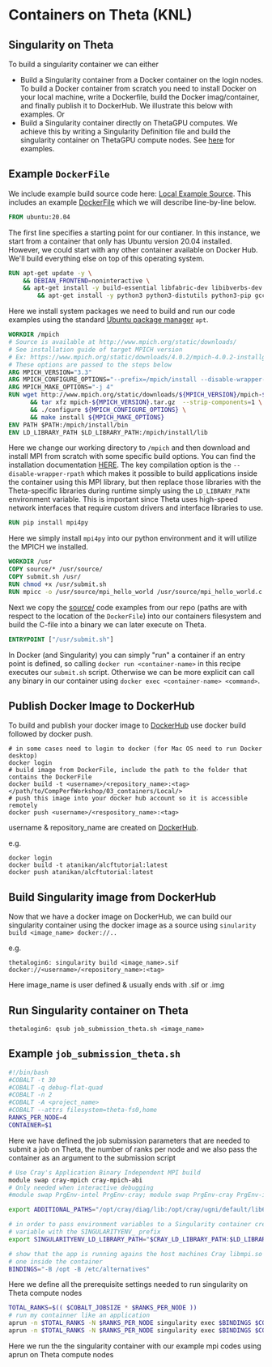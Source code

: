 # Containers on Theta (KNL)

## Singularity on Theta

To build a singularity container we can either
* Build a Singularity container from a Docker container on the login nodes. To build a Docker container from scratch you need to install Docker on your local machine, write a Dockerfile, build the Docker imag/container, and finally publish it to DockerHub. We illustrate this below with examples. Or
* Build a Singularity container directly on ThetaGPU computes. We achieve this by writing a Singularity Definition file and build the singularity container on ThetaGPU compute nodes. See [here](../ThetaGPU) for examples.

## Example `DockerFile`

We include example build source code here: [Local Example Source](../Local/source). This includes an example [DockerFile](../Local/Dockerfile) which we will describe line-by-line below.

```DockerFile
FROM ubuntu:20.04
```
The first line specifies a starting point for our contianer. In this instance, we start from a container that only has Ubuntu version 20.04 installed. However, we could start with any other container available on Docker Hub. We'll build everything else on top of this operating system.

```DockerFile
RUN apt-get update -y \
	&& DEBIAN_FRONTEND=noninteractive \
	&& apt-get install -y build-essential libfabric-dev libibverbs-dev gfortran wget \
        && apt-get install -y python3 python3-distutils python3-pip gcc
```

Here we install system packages we need to build and run our code examples using the standard [Ubuntu package manager](https://ubuntu.com/server/docs/package-management#:~:text=The%20apt%20command%20is%20a,upgrading%20the%20entire%20Ubuntu%20system.) `apt`.

```DockerFile
WORKDIR /mpich
# Source is available at http://www.mpich.org/static/downloads/
# See installation guide of target MPICH version
# Ex: https://www.mpich.org/static/downloads/4.0.2/mpich-4.0.2-installguide.pdf
# These options are passed to the steps below
ARG MPICH_VERSION="3.3"
ARG MPICH_CONFIGURE_OPTIONS="--prefix=/mpich/install --disable-wrapper-rpath"
ARG MPICH_MAKE_OPTIONS="-j 4"
RUN wget http://www.mpich.org/static/downloads/${MPICH_VERSION}/mpich-${MPICH_VERSION}.tar.gz \
      && tar xfz mpich-${MPICH_VERSION}.tar.gz  --strip-components=1 \
      && ./configure ${MPICH_CONFIGURE_OPTIONS} \
      && make install ${MPICH_MAKE_OPTIONS}
ENV PATH $PATH:/mpich/install/bin
ENV LD_LIBRARY_PATH $LD_LIBRARY_PATH:/mpich/install/lib
```

Here we change our working directory to `/mpich` and then download and install MPI from scratch with some specific build options. You can find the installation documentation [HERE](https://www.mpich.org/static/downloads/4.0.2/mpich-4.0.2-installguide.pdf). The key compilation option is the `--disable-wrapper-rpath` which makes it possible to build applications inside the container using this MPI library, but then replace those libraries with the Theta-specific libraries during runtime simply using the `LD_LIBRARY_PATH` environment variable. This is important since Theta uses high-speed network interfaces that require custom drivers and interface libraries to use.

```DockerFile
RUN pip install mpi4py
```

Here we simply install `mpi4py` into our python environment and it will utilize the MPICH we installed.

```DockerFile
WORKDIR /usr
COPY source/* /usr/source/
COPY submit.sh /usr/
RUN chmod +x /usr/submit.sh
RUN mpicc -o /usr/source/mpi_hello_world /usr/source/mpi_hello_world.c
```

Next we copy the [source/](/03_containers/Local/source) code examples from our repo (paths are with respect to the location of the `DockerFile`) into our containers filesystem and build the C-file into a binary we can later execute on Theta.

```DockerFile
ENTRYPOINT ["/usr/submit.sh"]
```

In Docker (and Singularity) you can simply "run" a container if an entry point is defined, so calling `docker run <container-name>` in this recipe executes our `submit.sh` script. Otherwise we can be more explicit can call any binary in our container using `docker exec <container-name> <command>`.

## Publish Docker Image to DockerHub

To build and publish your docker image to [DockerHub](https://hub.docker.com/) use docker build followed by docker push.

```console
# in some cases need to login to docker (for Mac OS need to run Docker desktop)
docker login
# build image from DockerFile, include the path to the folder that contains the DockerFile
docker build -t <username>/<repository_name>:<tag> </path/to/CompPerfWorkshop/03_containers/Local/>
# push this image into your docker hub account so it is accessible remotely
docker push <username>/<respository_name>:<tag>
```
username & repository_name are created on [DockerHub](https://hub.docker.com/). 

e.g.

```console
docker login
docker build -t atanikan/alcftutorial:latest
docker push atanikan/alcftutorial:latest
```

## Build Singularity image from DockerHub

Now that we have a docker image on DockerHub, we can build our singularity container using the docker image as a source using `sinularity build <image_name> docker://..` 

e.g.
```console
thetalogin6: singularity build <image_name>.sif docker://<username>/<repository_name>:<tag>
```

Here image_name is user defined & usually ends with .sif or .img

## Run Singularity container on Theta

```console
thetalogin6: qsub job_submission_theta.sh <image_name>
```

## Example `job_submission_theta.sh`

```bash
#!/bin/bash
#COBALT -t 30
#COBALT -q debug-flat-quad
#COBALT -n 2
#COBALT -A <project_name>
#COBALT --attrs filesystem=theta-fs0,home
RANKS_PER_NODE=4
CONTAINER=$1
```

Here we have defined the job submission parameters that are needed to submit a job on Theta, the number of ranks per node and we also pass the container as an argument to the submission script

```bash
# Use Cray's Application Binary Independent MPI build
module swap cray-mpich cray-mpich-abi
# Only needed when interactive debugging
#module swap PrgEnv-intel PrgEnv-cray; module swap PrgEnv-cray PrgEnv-intel

export ADDITIONAL_PATHS="/opt/cray/diag/lib:/opt/cray/ugni/default/lib64/:/opt/cray/udreg/default/lib64/:/opt/cray/xpmem/default/lib64/:/opt/cray/alps/default/lib64/:/opt/cray/wlm_detect/default/lib64/"

# in order to pass environment variables to a Singularity container create the
# variable with the SINGULARITYENV_ prefix
export SINGULARITYENV_LD_LIBRARY_PATH="$CRAY_LD_LIBRARY_PATH:$LD_LIBRARY_PATH:$ADDITIONAL_PATHS"

# show that the app is running agains the host machines Cray libmpi.so not the
# one inside the container
BINDINGS="-B /opt -B /etc/alternatives"
```

Here we define all the prerequisite settings needed to run singularity on Theta compute nodes

```bash
TOTAL_RANKS=$(( $COBALT_JOBSIZE * $RANKS_PER_NODE ))
# run my containner like an application
aprun -n $TOTAL_RANKS -N $RANKS_PER_NODE singularity exec $BINDINGS $CONTAINER /usr/source/mpi_hello_world
aprun -n $TOTAL_RANKS -N $RANKS_PER_NODE singularity exec $BINDINGS $CONTAINER python3 /usr/source/mpi_hello_world.py
```

Here we run the the singularity container with our example mpi codes using aprun on Theta compute nodes
